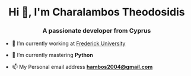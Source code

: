 <h1 align="center">Hi 👋, I'm Charalambos Theodosidis</h1>
<h3 align="center">A passionate developer from Cyprus</h3>

- 🔭 I’m currently working at [Frederick University](https://www.frederick.ac.cy/en/)

- 🌱 I’m currently mastering **Python**

- 📫 My Personal email address **hambos2004@gmail.com**
